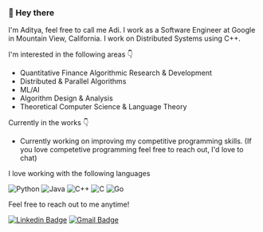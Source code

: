 ### 👋 Hey there

I'm Aditya, feel free to call me Adi. I work as a Software Engineer at Google in Mountain View, California. I work on Distributed Systems using C++.

I'm interested in the following areas 👇
- Quantitative Finance Algorithmic Research & Development
- Distributed & Parallel Algorithms
- ML/AI
- Algorithm Design & Analysis
- Theoretical Computer Science & Language Theory

Currently in the works 👇
- Currently working on improving my competitive programming skills. (If you love competetive programming feel free to reach out, I'd love to chat)

<!--
[![Aditya's GitHub stats](https://github-readme-stats.vercel.app/api?username=adityamadan23&count_private=true&include_all_commits=true&cache_seconds=1800&show_icons=true&theme=tokyonight)](https://github.com/anuraghazra/github-readme-stats)
[![Most Used Languages](https://github-readme-stats.vercel.app/api/top-langs/?username=adityamadan23&cache_seconds=1800&theme=tokyonight&layout=compact)](https://github.com/anuraghazra/github-readme-stats)
-->
I love working with the following languages

![Python](https://img.shields.io/badge/-Python-black?style=flat-square&logo=Python)
![Java](https://img.shields.io/badge/-Java-C14438?style=flat-square&logo=Java)
![C++](https://img.shields.io/badge/-C++-00599C?style=flat-square&logo=c)
![C](https://img.shields.io/badge/-C-E10098?style=flat-square&logo=c)
![Go](https://img.shields.io/badge/-Golang-0FF37A?style=flat-square&logo=go)
<!--![Javascript](https://img.shields.io/badge/-Javascript-0FF37A?style=flat-square&logo=javascript)-->

Feel free to reach out to me anytime!

[![Linkedin Badge](https://img.shields.io/badge/-Aditya%20Madan-0072b1?style=flat&logo=Linkedin&logoColor=white)](https://www.linkedin.com/in/adityamadan23/)
[![Gmail Badge](https://img.shields.io/badge/-aditya.madan7@gmail.com-c14438?style=flat&logo=Gmail&logoColor=white)](mailto:aditya.madan7@gmail.com)


<!--
**adityamadan23/adityamadan23** is a ✨ _special_ ✨ repository because its `README.md` (this file) appears on your GitHub profile.

Here are some ideas to get you started:

- 🔭 I’m currently working on ...
- 🌱 I’m currently learning ...
- 👯 I’m looking to collaborate on ...
- 🤔 I’m looking for help with ...
- 💬 Ask me about ...
- 📫 How to reach me: ...
- 😄 Pronouns: ...
- ⚡ Fun fact: ...
-->
